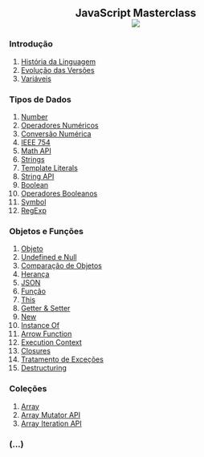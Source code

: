 <h2 align="center">JavaScript Masterclass 
  <br>
  <img src="https://img.shields.io/badge/-23%20%7C%2010%20%7C%202020-purple">
 </h2> 


### Introdução
1. [História da Linguagem](01-introducao/historia.md)
2. [Evolução das Versões](01-introducao/evolucao.md)
3. [Variáveis](01-introducao/variaveis.md)

### Tipos de Dados
1. [Number](02-tiposDeDados/number.md)
2. [Operadores Numéricos](02-tiposDeDados/operadoresNumericos.md)
3. [Conversão Numérica](02-tiposDeDados/conversaoNumerica.md)
4. [IEEE 754](02-tiposDeDados/ieee754.md)
5. [Math API](02-tiposDeDados/mathAPI.md)
6. [Strings](02-tiposDeDados/strings.md)
7. [Template Literals](02-tiposDeDados/templateLiterals.md) 
8. [String API](02-tiposDeDados/stringAPI.md)
9. [Boolean](02-tiposDeDados/boolean.md)
10. [Operadores Booleanos](02-tiposDeDados/operadoresBooleanos.md)
11. [Symbol](02-tiposDeDados/symbol.md)
12. [RegExp](02-tiposDeDados/regexp.md)

### Objetos e Funções
1. [Objeto](03-objetosEFuncoes/object.md)
2. [Undefined e Null](03-objetosEFuncoes/undefinedENull.md)
3. [Comparação de Objetos](03-objetosEFuncoes/comparacaoDeObjetos.md)
4. [Herança](03-objetosEFuncoes/heranca.md)
5. [JSON](03-objetosEFuncoes/json.md)
6. [Função](03-objetosEFuncoes/function.md)
7. [This](03-objetosEFuncoes/this.md)
8. [Getter & Setter](03-objetosEFuncoes/getterESetter.md)
9. [New](03-objetosEFuncoes/new.md)
10. [Instance Of](03-objetosEFuncoes/instanceOf.md)
11. [Arrow Function](03-objetosEFuncoes/arrowFunction.md)
12. [Execution Context](03-objetosEFuncoes/executionContext.md)
13. [Closures](03-objetosEFuncoes/closures.md)
14. [Tratamento de Exceções](03-objetosEFuncoes/tratamentoDeExcecoes.md)
15. [Destructuring](03-objetosEFuncoes/destructuring.md)

### Coleções
1. [Array](04-colecoes/array.md)
2. [Array Mutator API](04-colecoes/arrayMutatorAPI.md)
3. [Array Iteration API](04-colecoes/arrayIterationAPI.md)


### (...)
